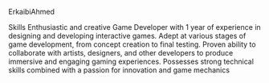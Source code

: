 ErkaibiAhmed

Skills 
Enthusiastic and creative Game Developer with 1 year of
experience in designing and developing interactive games.
Adept at various stages of game development, from
concept creation to final testing. Proven ability to
collaborate with artists, designers, and other developers to
produce immersive and engaging gaming experiences.
Possesses strong technical skills combined with a passion
for innovation and game mechanics
